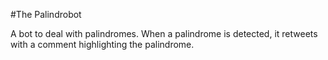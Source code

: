 #The Palindrobot

A bot to deal with palindromes.
When a palindrome is detected, it retweets with a comment highlighting the palindrome.




